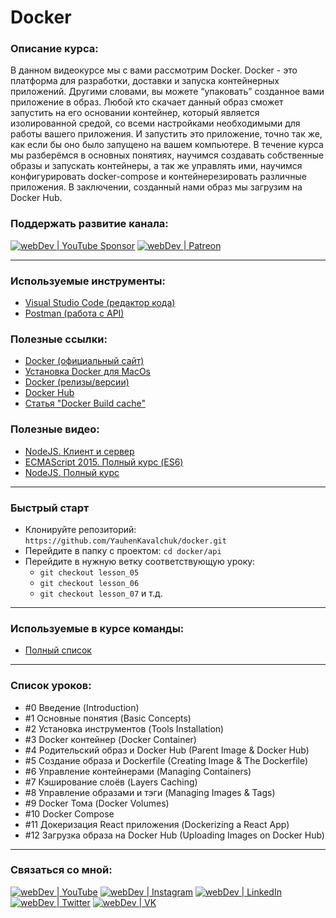 # Docker

### Описание курса:
В данном видеокурсе мы с вами рассмотрим Docker. Docker - это платформа для разработки, доставки и запуска контейнерных приложений. Другими словами, вы можете “упаковать” созданное вами приложение в образ. Любой кто скачает данный образ сможет запустить на его основании контейнер, который является изолированной средой, со всеми настройками необходимыми для работы вашего приложения. И запустить это приложение, точно так же, как если бы оно было запущено на вашем компьютере. В течение курса мы разберёмся в основных понятиях, научимся создавать собственные образы и запускать контейнеры, а так же управлять ими, научимся конфигурировать docker-compose и контейнерезировать различные приложения. В заключении, созданный нами образ мы загрузим на Docker Hub.

### Поддержать развитие канала:
[<img alt="webDev | YouTube Sponsor" src="https://img.shields.io/badge/Become a sponsor-F70000.svg?&style=for-the-badge&logo=youtube&logoColor=fff" />][sponsor]
[<img alt="webDev | Patreon" src="https://img.shields.io/badge/Become a patron-EF6451.svg?&style=for-the-badge&logo=patreon&logoColor=fff" />][patron]

---

### Используемые инструменты:
- [Visual Studio Code (редактор кода)](https://code.visualstudio.com)
- [Postman (работа с API)](https://www.postman.com/)

### Полезные ссылки:
- [Docker (официальный сайт)](https://www.docker.com/)
- [Установка Docker для MacOs](https://docs.docker.com/desktop/install/mac-install/)
- [Docker (релизы/версии)](https://docs.docker.com/desktop/release-notes/#4242)
- [Docker Hub](https://hub.docker.com/)
- [Статья "Docker Build cache"](https://docs.docker.com/build/cache/)

### Полезные видео:
- [NodeJS. Клиент и сервер](https://youtu.be/1QA-wpRnpG0)
- [ECMAScript 2015. Полный курс (ES6)](https://youtu.be/TvgkcaaMLcc)
- [NodeJS. Полный курс](https://youtu.be/nu4PiyjAmAE)

---

### Быстрый старт
- Клонируйте репозиторий: `https://github.com/YauhenKavalchuk/docker.git`
- Перейдите в папку с проектом: `cd docker/api`
- Перейдите в нужную ветку соответствующую уроку:
  - `git checkout lesson_05`
  - `git checkout lesson_06`
  - `git checkout lesson_07` и т.д.

---

### Используемые в курсе команды:
- [Полный список](./comands.md)

---

### Список уроков:
- #0 Введение (Introduction)
- #1 Основные понятия (Basic Concepts)
- #2 Установка инструментов (Tools Installation)
- #3 Docker контейнер (Docker Container)
- #4 Родительский образ и Docker Hub (Parent Image & Docker Hub)
- #5 Создание образа и Dockerfile (Creating Image & The Dockerfile)
- #6 Управление контейнерами (Managing Containers)
- #7 Кэширование слоёв (Layers Caching)
- #8 Управление образами и тэги (Managing Images & Tags)
- #9 Docker Тома (Docker Volumes)
- #10 Docker Compose
- #11 Докеризация React приложения (Dockerizing a React App)
- #12 Загрузка образа на Docker Hub (Uploading Images on Docker Hub)
---

### Связаться со мной:
[<img alt="webDev | YouTube" src="https://img.shields.io/badge/youtube-FF0000.svg?&style=for-the-badge&logo=Instagram&logoColor=white" />][youtube]
[<img alt="webDev | Instagram" src="https://img.shields.io/badge/instagram-E4405F.svg?&style=for-the-badge&logo=Instagram&logoColor=white" />][instagram]
[<img alt="webDev | LinkedIn" src="https://img.shields.io/badge/linkedin-0077B5.svg?&style=for-the-badge&logo=linkedin&logoColor=white" />][linkedin]
[<img alt="webDev | Twitter" src="https://img.shields.io/badge/twitter-1DA1F2.svg?&style=for-the-badge&logo=Twitter&logoColor=white" />][twitter]
[<img alt="webDev | VK" src="https://img.shields.io/badge/vk-4680C2.svg?&style=for-the-badge&logo=Twitter&logoColor=white" />][vk]

[youtube]: https://youtube.com/YauhenKavalchuk
[instagram]: https://instagram.com/YauhenKavalchuk
[linkedin]: https://linkedin.com/in/YauhenKavalchuk
[vk]: https://vk.com/YauhenKavalchuk
[twitter]: https://twitter.com/YauhenKavalchuk
[sponsor]: https://www.youtube.com/channel/UCE9ODjNIkOHrnSdkYWLfYhg/join
[patron]: https://www.patreon.com/YauhenKavalchuk
